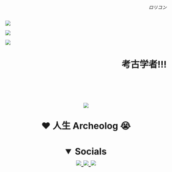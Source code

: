 <h6><span title="ロリ・レイプ"><p align="right">ロリコン</p></span></h6>
<p img height="40" align="left">
  <a href="https://skillicons.dev">
    <img src="https://skillicons.dev/icons?i=java,cs,c,cpp,python&theme=dark"/" />
  </a>
</p>
<p img height="40" align="left">
  <a href="https://skillicons.dev">
    <img src="https://skillicons.dev/icons?i=visualstudio,vscode,pycharm,idea&theme=dark"/" />
  </a>
</p>
<p img height="40" align="left">
  <a href="https://skillicons.dev">
    <img src="https://skillicons.dev/icons?i=dotnet,git,kotlin&theme=dark"/" />
  </a>
</p>
<h1><span title="によって所有されています!!!💢💢によって所有されています!!!💢"><p align="right">考古学者!!!</p></span><h1>

<br>
<p align="center">
  <span title="Archeolog Of Swag">
    <img src="https://i.pinimg.com/originals/4f/8c/4e/4f8c4eb34c6be9c45abf9043cc5aec9b.gif?ex=677cebc9&is=677b9a49&hm=aceb0346b49ebb77dba3156a78b0b2f120d0279967e47e4022d074521c7a52d5&=&width=1100&height=450"/>
  </span><br><br>
  <strong>❤️ 人生 Archeolog 😭<strong>
</p>

###

<details open align="center">
  <summary>Socials</summary>
  <a href="https://www.youtube.com/@archeologofthisearth">
    <img src="https://skillicons.dev/icons?i=gitlab&theme=dark"/>
  </a>
  <a href="https://discordapp.com/users/1372872683100049511">
    <img src="https://skillicons.dev/icons?i=discord&theme=dark"/>
  </a>
  <a href="https://mail.google.com/mail/u/0/#inbox?compose=GTvVlcSBmzrcwnHdzchXlsGNDjcmGmWFsGSHsLlTVSwbchgGfPXwQDkTvXSLJVkCsDJSVmrnlRpdH">
    <img src="https://skillicons.dev/icons?i=gmail&theme=dark"/>
  </a>
  <br>
